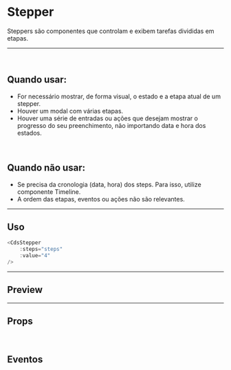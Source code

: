 # Stepper

Steppers são componentes que controlam e exibem tarefas divididas em etapas.

---
<br>

## Quando usar:
- For necessário mostrar, de forma visual, o estado e a etapa atual de um stepper.
- Houver um modal com várias etapas.
- Houver uma série de entradas ou ações que desejam mostrar o progresso do seu preenchimento, não importando data e hora dos estados.

<br>

## Quando não usar:
- Se precisa da cronologia (data, hora) dos steps. Para isso, utilize componente Timeline.
- A ordem das etapas, eventos ou ações não são relevantes.

---

## Uso

```js
<CdsStepper
	:steps="steps"
	:value="4"
/>
```

---

## Preview

<PreviewBuilder
	:args
	:component="CdsStepper"
	:events
/>

---

## Props

<APITable
	name="CdsStepper"
	section="props"
/>
<br>

## Eventos

<APITable
	name="CdsStepper"
	section="events"
/>
<br>

<script setup>
import { ref } from 'vue';
import CdsStepper from '@/components/Stepper.vue';

const events = [
	'input'
];

const steps = ref([
	{ label: 'Dados da operadora', completed: true, inProcessing: false, error: false },
	{ label: 'Bandeira 2', completed: false, inProcessing: true, error: false },
	{ label: 'Bandeira 3', completed: false, inProcessing: false, error: true },
	{ label: 'Bandeira 4', completed: false, inProcessing: false, error: false },
	{ label: 'Bandeira 5', completed: false, inProcessing: false, error: false },
]);

const args = ref({
	steps,
	value: 4,
});
</script>
